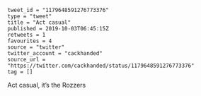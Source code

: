 ```
tweet_id = "1179648591276773376"
type = "tweet"
title = "Act casual"
published = 2019-10-03T06:45:15Z
retweets = 1
favourites = 4
source = "twitter"
twitter_account = "cackhanded"
source_url = "https://twitter.com/cackhanded/status/1179648591276773376"
tag = []
```

Act casual, it’s the Rozzers

<p class='image'><img src='http://mnf.m17s.net/2019/10/03/EF70HUcWsAEWRp0.jpg' alt=''></p>

